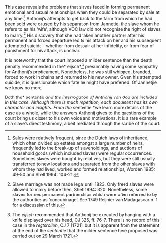 This case reveals the problems that slaves faced in forming permanent emotional and sexual relationships when they could be separated by sale at any time.[^1] Anthonij’s attempts to get back to the farm from which he had been sold were caused by his separation from Jannetie, the slave whom he refers to as his ‘wife’, although VOC law did not recognise the right of slaves to marry.[^2] His discovery that she had taken another partner after his permanent and forced departure led to his attack on her and his subsequent attempted suicide – whether from despair at her infidelity, or from fear of punishment for his attack, is unclear.

It is noteworthy that the court imposed a milder sentence than the death penalty recommended in the* eijsch*,[^3] presumably having some sympathy for Anthonij’s predicament. Nonetheless, he was still whipped, branded, forced to work in chains and returned to his new owner. Given his attempted suicide, it is questionable which fate he might have preferred. Of Jannetjie we know no more.

Both the* sententie *and the interrogation of Anthonij van Goa are included in this case. Although there is much repetition, each document has its own character and insights. From the* sententie *we learn more details of the case as a whole, while the answers Anthonij gives to the questions of the court bring us closer to his own voice and motivations. It is a rare example of a slave’s direct testimony, albeit mediated through the scribe of the court.

[^1]: Sales were relatively frequent, since the Dutch laws of inheritance, which often divided up estates amongst a large number of heirs, frequently led to the break-up of slaveholdings, and auctions of household goods (which included slaves) were regular occurrences. Sometimes slaves were bought by relatives, but they were still usually transferred to new locations and separated from the other slaves with whom they had lived, worked and formed relationships, Worden 1985: 49-50 and Shell 1994: 104-21.

[^2]: Slave marriage was not made legal until 1823. Only freed slaves were allowed to marry before then, Shell 1994: 320. Nonetheless, some slaves formed permanent partnerships which were often referred to by the authorities as ‘concubinage’. See 1749 Reijnier van Madagascar n. 1 for a discussion of this.

[^3]: The *eijsch* recommended that Anthonij be executed by hanging with a knife displayed over his head, CJ 325, ff. 76-7. There is no record of this case in the *regtsrollen*, CJ 7 \[1721\], but it is apparent from the statement at the end of the *sententie* that the milder sentence here proposed was carried out on 29 March 1721.